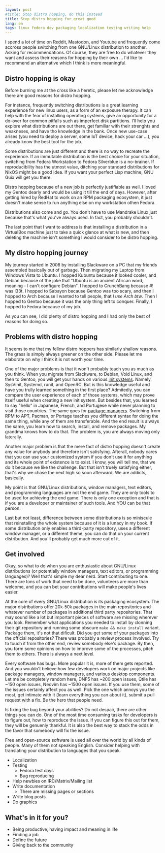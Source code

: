 ```yaml
---
layout: post
#title: Stop distro hopping, do this instead
title: Stop distro hopping for great good
lang: en
tags: linux fedora dev packaging localization testing writing help
---
```


I spend a lot of time on Reddit, Mastodon, and Youtube and
frequently come accross people switching from one GNU/Linux
distribution to another. Asking for recommendations. Of course,
they are free to do whatever they want and assess their reasons
for hopping by their own ...
I'd like to recommend an alternative which I think is more
meaningful.


## Distro hopping is okay

Before burning me at the cross like a heretic, please let me
acknowledge there are good reasons for distro hopping.

For instance, frequently switching distributions is a great
learning experience for new linux users, as a form of an
exposure therapy. It can help with the fear of installing
operating systems, give an opportunity for a do-over for common
pitfalls such as imperfect disk partitions. I'll help you
explore what distributions are out there, get familiar with
their strenghts and weakneses, and have tho knowledge in the bank.
Once new use-case arises (you need to deploy a server, some IoT
device, hack your car ...), you already know the best tool for the
job.

Some distributions are just different and there is no way to
recreate the experience. If an immutable distribution is the best
choice for your situation, switching from Fedora Workstation to
Fedora Silverblue is a no-brainer. If reproducibility has the
utmost value, ditching your standard distributions for NixOS might
be a good idea. If you want your perfect Lisp machine, GNU Guix
will get you there.

Distro hopping because of a new job is perfectly justifiable
as well. I loved my Gentoo dearly and would be using it till
the end of days. However, after getting hired by RedHat to work
on an RPM packaging ecosystem, it just doesn't make sense to
run anything else on my workstation othen Fedora.

Distributions also come and go. You don't have to use
Mandrake Linux just because that's what you've always used.
In fact, you probably shouldn't.

The last point that I want to address is that installing
a distribution in a VirtualBox machine just to take a quick
glance at what is new, and then deleting the machine isn't
something I would consider to be distro hopping.


## My distro hopping journey

My journey started in 2008 by installing Slackware on a PC
that my friends assembled basically out of garbage. Then
migrating my Laptop from Windows Vista to Ubuntu. I hopped
Kubuntu because it looked cooler, and Debian because of the
joke that "Ubuntu is an ancient African word, meaning - I can't
configure Debian". I hopped to CrunchBang because #! was l33t.
I hopped to Sabayon because Gentoo was too scary, and then I
hopped to Arch because I wanted to tell people, that _I use
Arch btw_. Then I hopped to Gentoo because it was the only
thing left to conquer. Finally, I hopped to Fedora because of
my job.

As you can see, I did plenty of distro hopping and I had
only the best of reasons for doing so.


## Problems with distro hopping

It seems to me that my fellow distro hoppers has similarly shallow reasons. The
grass is simply always greener on the other side. Please let me elaborate on why
I think it is not worth your time.

One of the major problems is that it won't probably teach you as much as you
think. When you migrate from Slackware, to Debian, Void Linux, and then to
Gentoo, you will get your hands on various [init systems][init-systems]. Namely,
SysVinit, Systemd, runit, and OpenRC. But is this knowledge useful and have you
trully learned something in the first place? Admitedly, you can compare the user
experience of each of those systems, which may prove itself useful when creating
a new init system. But besides that, you learned to say "hello" in Japanese,
French, and Portugese while never planning to visit those countries. The same
goes for [package managers][package-managers]. Switching from RPM to APT,
Pacman, or Portage teaches you different syntax for doing the same thing, while
any of them are transferable. And the end result is always the same, you learn
how to search, install, and remove packages. My grandma knows how to do
that. The problem is, you are always moving only laterally.

Another major problem is that the mere fact of distro hopping doesn't create any
value for anybody and therefore isn't satisfying. Afterall, nobody cares that
you can use your customized system if you don't use it for anything and its
whole point of existence is to exist. I know, you will tell me, that we do it
because we like the challenge. But that isn't truely satisfying either, that's
why we chase the next high so soon afterward. We are addicts, basically.

My point is that GNU/Linux distributions, window managers, text editors, and
programming languages are not the end game. They are only tools to be used for
achieving the end game. There is only one exception and that is if you are a
developer or maintainer of such tools. And YOU can be that person.

Last but not least, difference between some distributions is so miniscule that
reinstalling the whole system because of it is a lunacy in my book. If some
distribution only enables a third-party repository, uses a different window
manager, or a different theme, you can do that on your current distribution. And
you'll probably get much more out of it.


## Get involved

Okay, so what to do when you are enthusiastic about GNU/Linux distributions (or
potentially window managers, text editors, or programming languages)? Well
that's simple my dear nerd. Start contributing to one. There are tons of work
that need to be done, volunteers are more than welcome, and you can bet your
contributions will make people's lives easier.

At the core of every GNU/Linux distribution is its packaging
ecosystem. The major distributions offer 20k-50k packages in the main
repositories and whatever number of packages in additional third party
repositories. That may sound like a lot but important pieces of software are
missing wherever you look. Remember what applications you needed to install by
clonning their git repository and running some obscure `make && make install`
variant. Package them, it's not that dificult. Did you get some of your packages
into the official repositories? There was probably a review process
involved. Try to touch it from the other end, review somebody else's package. By
then, you form some opinions on how to improve some of the processes, pitch them
to others. There is always a next level.

Every software has bugs. More popular it is, more of them gets reported. And you
wouldn't believe how few developers work on major projects like package
managers, window managers, and various desktop components. Let me be completely
random here, DNF5 has ~200 open issues, Qtile has ~150 open issues, Neovim has
~1500 open issues. If you use them, some of the issues certainly affect you as
well. Pick the one which annoys you the most, get intimate with it (learn
everything you can about it), submit a pull request with a fix. Be the hero that
people need.

Is fixing the bug beyond your abilities? Do not despair, there are other things
you can do. One of the most time consuming tasks for developers is to figure
out, how to reproduce the issue. If you can figure this out for them, they will
be genuenly thankful. It is also the best way to stack the odds in the favor
that somebody will fix the issue.

Free and open-source software is used all over the world by all kinds of
people. Many of them not speaking English. Consider helping with translating
your distribution to languages that you speak.


- Localization
- Testing
    - Fedora test days
    - Bug reproducing
- Help newbies on IRC/Matrix/Mailing list
- Write documentation
    - There are missing pages or sections
- Write blog posts
- Do graphics


## What's in it for you?

- Being productive, having impact and meaning in life
- Finding a job
- Define the future
- Giving back to the community


[init-systems]: #
[package-managers]: #
[dnf5-issues]: https://github.com/rpm-software-management/dnf5/issues
[qtile-issues]: https://github.com/qtile/qtile/issues
[neovim-issues]: https://github.com/neovim/neovim/issues
